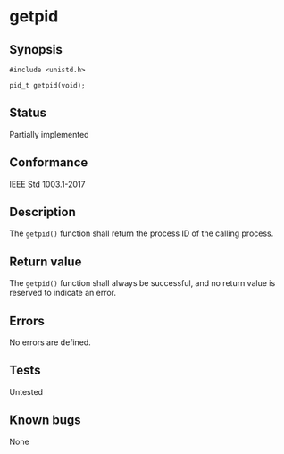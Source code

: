 # getpid

## Synopsis

`#include <unistd.h>`

`pid_t getpid(void);`

## Status

Partially implemented

## Conformance

IEEE Std 1003.1-2017

## Description

The `getpid()` function shall return the process ID of the calling process.

## Return value

The `getpid()` function shall always be successful, and no return value is reserved to indicate an error.

## Errors

No errors are defined.

## Tests

Untested

## Known bugs

None
